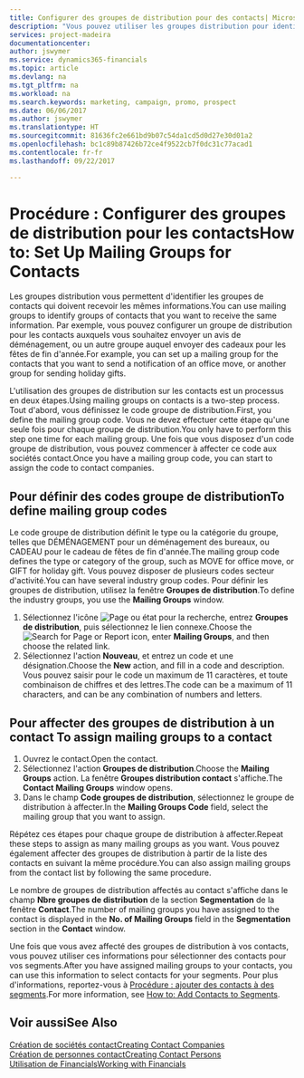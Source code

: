 ```yaml
---
title: Configurer des groupes de distribution pour des contacts| Microsoft Docs
description: "Vous pouvez utiliser les groupes distribution pour identifier les groupes contacts qui doivent recevoir les mêmes informations, par exemple, pour une campagne marketing ou une promotion."
services: project-madeira
documentationcenter: 
author: jswymer
ms.service: dynamics365-financials
ms.topic: article
ms.devlang: na
ms.tgt_pltfrm: na
ms.workload: na
ms.search.keywords: marketing, campaign, promo, prospect
ms.date: 06/06/2017
ms.author: jswymer
ms.translationtype: HT
ms.sourcegitcommit: 81636fc2e661bd9b07c54da1cd5d0d27e30d01a2
ms.openlocfilehash: bc1c89b87426b72ce4f9522cb7f0dc31c77acad1
ms.contentlocale: fr-fr
ms.lasthandoff: 09/22/2017

---
```

# <a name="how-to-set-up-mailing-groups-for-contacts"></a><span data-ttu-id="8e133-103">Procédure : Configurer des groupes de distribution pour les contacts</span><span class="sxs-lookup"><span data-stu-id="8e133-103">How to: Set Up Mailing Groups for Contacts</span></span>
<span data-ttu-id="8e133-104">Les groupes distribution vous permettent d'identifier les groupes de contacts qui doivent recevoir les mêmes informations.</span><span class="sxs-lookup"><span data-stu-id="8e133-104">You can use mailing groups to identify groups of contacts that you want to receive the same information.</span></span> <span data-ttu-id="8e133-105">Par exemple, vous pouvez configurer un groupe de distribution pour les contacts auxquels vous souhaitez envoyer un avis de déménagement, ou un autre groupe auquel envoyer des cadeaux pour les fêtes de fin d'année.</span><span class="sxs-lookup"><span data-stu-id="8e133-105">For example, you can set up a mailing group for the contacts that you want to send a notification of an office move, or another group for sending holiday gifts.</span></span>

<span data-ttu-id="8e133-106">L'utilisation des groupes de distribution sur les contacts est un processus en deux étapes.</span><span class="sxs-lookup"><span data-stu-id="8e133-106">Using mailing groups on contacts is a two-step process.</span></span> <span data-ttu-id="8e133-107">Tout d'abord, vous définissez le code groupe de distribution.</span><span class="sxs-lookup"><span data-stu-id="8e133-107">First, you define the mailing group code.</span></span> <span data-ttu-id="8e133-108">Vous ne devez effectuer cette étape qu'une seule fois pour chaque groupe de distribution.</span><span class="sxs-lookup"><span data-stu-id="8e133-108">You only have to perform this step one time for each mailing group.</span></span> <span data-ttu-id="8e133-109">Une fois que vous disposez d'un code groupe de distribution, vous pouvez commencer à affecter ce code aux sociétés contact.</span><span class="sxs-lookup"><span data-stu-id="8e133-109">Once you have a mailing group code, you can start to assign the code to contact companies.</span></span>

## <a name="to-define-mailing-group-codes"></a><span data-ttu-id="8e133-110">Pour définir des codes groupe de distribution</span><span class="sxs-lookup"><span data-stu-id="8e133-110">To define mailing group codes</span></span>
<span data-ttu-id="8e133-111">Le code groupe de distribution définit le type ou la catégorie du groupe, telles que DÉMÉNAGEMENT pour un déménagement des bureaux, ou CADEAU pour le cadeau de fêtes de fin d'année.</span><span class="sxs-lookup"><span data-stu-id="8e133-111">The mailing group code defines the type or category of the group, such as MOVE for office move, or GIFT for holiday gift.</span></span> <span data-ttu-id="8e133-112">Vous pouvez disposer de plusieurs codes secteur d'activité.</span><span class="sxs-lookup"><span data-stu-id="8e133-112">You can have several industry group codes.</span></span> <span data-ttu-id="8e133-113">Pour définir les groupes de distribution, utilisez la fenêtre **Groupes de distribution**.</span><span class="sxs-lookup"><span data-stu-id="8e133-113">To define the industry groups, you use the **Mailing Groups** window.</span></span>

1. <span data-ttu-id="8e133-114">Sélectionnez l'icône ![Page ou état pour la recherche](media/ui-search/search_small.png "Page ou état pour la recherche"), entrez **Groupes de distribution**, puis sélectionnez le lien connexe.</span><span class="sxs-lookup"><span data-stu-id="8e133-114">Choose the ![Search for Page or Report](media/ui-search/search_small.png "Search for Page or Report icon") icon, enter **Mailing Groups**, and then choose the related link.</span></span>
2. <span data-ttu-id="8e133-115">Sélectionnez l'action **Nouveau**, et entrez un code et une désignation.</span><span class="sxs-lookup"><span data-stu-id="8e133-115">Choose the **New** action, and fill in a code and description.</span></span> <span data-ttu-id="8e133-116">Vous pouvez saisir pour le code un maximum de 11 caractères, et toute combinaison de chiffres et des lettres.</span><span class="sxs-lookup"><span data-stu-id="8e133-116">The code can be a maximum of 11 characters, and can be any combination of numbers and letters.</span></span>

## <span data-ttu-id="8e133-117"><a name="AssignMailGroupContact"></a> Pour affecter des groupes de distribution à un contact</span><span class="sxs-lookup"><span data-stu-id="8e133-117"><a name="AssignMailGroupContact"></a> To assign mailing groups to a contact</span></span>
1. <span data-ttu-id="8e133-118">Ouvrez le contact.</span><span class="sxs-lookup"><span data-stu-id="8e133-118">Open the contact.</span></span>
2. <span data-ttu-id="8e133-119">Sélectionnez l'action **Groupes de distribution**.</span><span class="sxs-lookup"><span data-stu-id="8e133-119">Choose the **Mailing Groups** action.</span></span> <span data-ttu-id="8e133-120">La fenêtre **Groupes distribution contact** s'affiche.</span><span class="sxs-lookup"><span data-stu-id="8e133-120">The **Contact Mailing Groups** window opens.</span></span>
3. <span data-ttu-id="8e133-121">Dans le champ **Code groupes de distribution**, sélectionnez le groupe de distribution à affecter.</span><span class="sxs-lookup"><span data-stu-id="8e133-121">In the **Mailing Groups Code** field, select the mailing group that you want to assign.</span></span>

<span data-ttu-id="8e133-122">Répétez ces étapes pour chaque groupe de distribution à affecter.</span><span class="sxs-lookup"><span data-stu-id="8e133-122">Repeat these steps to assign as many mailing groups as you want.</span></span> <span data-ttu-id="8e133-123">Vous pouvez également affecter des groupes de distribution à partir de la liste des contacts en suivant la même procédure.</span><span class="sxs-lookup"><span data-stu-id="8e133-123">You can also assign mailing groups from the contact list by following the same procedure.</span></span>

<span data-ttu-id="8e133-124">Le nombre de groupes de distribution affectés au contact s'affiche dans le champ **Nbre groupes de distribution** de la section **Segmentation** de la fenêtre **Contact**.</span><span class="sxs-lookup"><span data-stu-id="8e133-124">The number of mailing groups you have assigned to the contact is displayed in the **No. of Mailing Groups** field in the **Segmentation** section in the **Contact** window.</span></span>

<span data-ttu-id="8e133-125">Une fois que vous avez affecté des groupes de distribution à vos contacts, vous pouvez utiliser ces informations pour sélectionner des contacts pour vos segments.</span><span class="sxs-lookup"><span data-stu-id="8e133-125">After you have assigned mailing groups to your contacts, you can use this information to select contacts for your segments.</span></span> <span data-ttu-id="8e133-126">Pour plus d'informations, reportez-vous à [Procédure : ajouter des contacts à des segments](marketing-add-contact-segment.md).</span><span class="sxs-lookup"><span data-stu-id="8e133-126">For more information, see [How to: Add Contacts to Segments](marketing-add-contact-segment.md).</span></span>

## <a name="see-also"></a><span data-ttu-id="8e133-127">Voir aussi</span><span class="sxs-lookup"><span data-stu-id="8e133-127">See Also</span></span>
[<span data-ttu-id="8e133-128">Création de sociétés contact</span><span class="sxs-lookup"><span data-stu-id="8e133-128">Creating Contact Companies</span></span>](marketing-create-contact-companies.md)  
[<span data-ttu-id="8e133-129">Création de personnes contact</span><span class="sxs-lookup"><span data-stu-id="8e133-129">Creating Contact Persons</span></span>](marketing-create-contact-persons.md)  
[<span data-ttu-id="8e133-130">Utilisation de Financials</span><span class="sxs-lookup"><span data-stu-id="8e133-130">Working with Financials</span></span>](ui-work-product.md)

